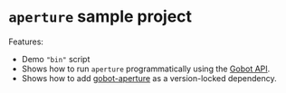 # `aperture` sample project

Features:

- Demo `"bin"` script
- Shows how to run `aperture` programmatically using the [Gobot API](https://github.com/benallfree/gobot/tree/v1.0.0-alpha.37/docs/readme.md).
- Shows how to add [gobot-aperture](https://www.npmjs.com/package/gobot-aperture) as a version-locked dependency.
